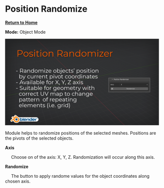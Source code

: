 # Position Randomize

[**Return to Home**](README.md)

**Mode:** Object Mode

![Position Randomize Cover](/media/position_randomizer.png)

Module helps to randomize positions of the selected meshes. Positions are the pivots of the selected objects.

**Axis**

&nbsp;&nbsp;&nbsp;&nbsp;&nbsp;Choose on of the axis: X, Y, Z. Randomization will occur along this axis.


**Randomize**

&nbsp;&nbsp;&nbsp;&nbsp;&nbsp;The button to apply randome values for the object coordinates along chosen axis.